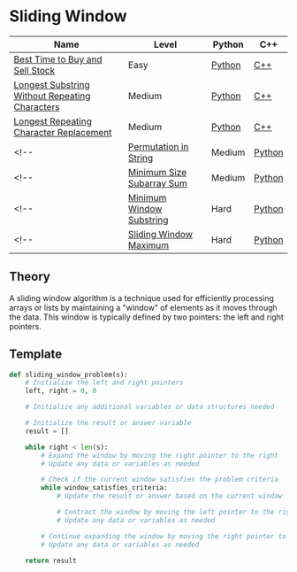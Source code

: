 # Sliding Window

| Name                                                                                                                            | Level  | Python                    | C++                  |
|---------------------------------------------------------------------------------------------------------------------------------|--------|---------------------------|----------------------|
| [Best Time to Buy and Sell Stock](https://leetcode.com/problems/best-time-to-buy-and-sell-stock/)                               | Easy   | [Python](./python/121.py) | [C++](./cpp/121.cpp) |
| [Longest Substring Without Repeating Characters](https://leetcode.com/problems/longest-substring-without-repeating-characters/) | Medium | [Python](./python/3.py)   | [C++](./cpp/3.cpp)   |
| [Longest Repeating Character Replacement](https://leetcode.com/problems/longest-repeating-character-replacement/)               | Medium | [Python](./python/424.py) | [C++](./cpp/424.cpp) |
<!-- | [Permutation in String](https://leetcode.com/problems/permutation-in-string/)                                                   | Medium | [Python](./python/567.py) | [C++](./cpp/567.cpp) | -->
<!-- | [Minimum Size Subarray Sum](https://leetcode.com/problems/minimum-size-subarray-sum/)                                           | Medium | [Python](./python/209.py) | [C++](./cpp/209.cpp) | -->
<!-- | [Minimum Window Substring](https://leetcode.com/problems/minimum-window-substring/)                                             | Hard   | [Python](./python/76.py)  |                      | -->
<!-- | [Sliding Window Maximum](https://leetcode.com/problems/sliding-window-maximum/)                                                 | Hard   | [Python](./python/239.py) |                      | -->

## Theory

A sliding window algorithm is a technique used for efficiently processing arrays or lists by maintaining a "window" of elements as it moves through the data. This window is typically defined by two pointers: the left and right pointers.

## Template

```python
def sliding_window_problem(s):
    # Initialize the left and right pointers
    left, right = 0, 0

    # Initialize any additional variables or data structures needed

    # Initialize the result or answer variable
    result = []

    while right < len(s):
        # Expand the window by moving the right pointer to the right
        # Update any data or variables as needed

        # Check if the current window satisfies the problem criteria
        while window_satisfies_criteria:
            # Update the result or answer based on the current window

            # Contract the window by moving the left pointer to the right
            # Update any data or variables as needed

        # Continue expanding the window by moving the right pointer to the right
        # Update any data or variables as needed

    return result
```
